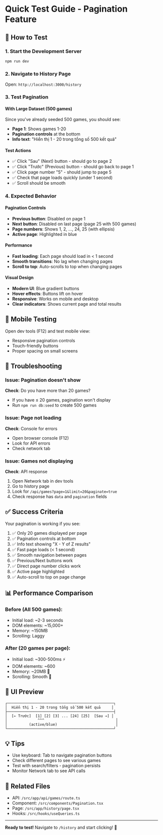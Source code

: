 # Quick Test Guide - Pagination Feature

## 🚀 How to Test

### 1. Start the Development Server
```bash
npm run dev
```

### 2. Navigate to History Page
Open: `http://localhost:3000/history`

### 3. Test Pagination

#### With Large Dataset (500 games)
Since you've already seeded 500 games, you should see:
- **Page 1**: Shows games 1-20
- **Pagination controls** at the bottom
- **Info text**: "Hiển thị 1 - 20 trong tổng số 500 kết quả"

#### Test Actions
- ✅ Click "Sau" (Next) button - should go to page 2
- ✅ Click "Trước" (Previous) button - should go back to page 1
- ✅ Click page number "5" - should jump to page 5
- ✅ Check that page loads quickly (under 1 second)
- ✅ Scroll should be smooth

### 4. Expected Behavior

#### Pagination Controls
- **Previous button**: Disabled on page 1
- **Next button**: Disabled on last page (page 25 with 500 games)
- **Page numbers**: Shows 1, 2, ..., 24, 25 (with ellipsis)
- **Active page**: Highlighted in blue

#### Performance
- **Fast loading**: Each page should load in < 1 second
- **Smooth transitions**: No lag when changing pages
- **Scroll to top**: Auto-scrolls to top when changing pages

#### Visual Design
- **Modern UI**: Blue gradient buttons
- **Hover effects**: Buttons lift on hover
- **Responsive**: Works on mobile and desktop
- **Clear indicators**: Shows current page and total results

## 📱 Mobile Testing

Open dev tools (F12) and test mobile view:
- Responsive pagination controls
- Touch-friendly buttons
- Proper spacing on small screens

## 🐛 Troubleshooting

### Issue: Pagination doesn't show
**Check**: Do you have more than 20 games?
- If you have ≤ 20 games, pagination won't display
- Run `npm run db:seed` to create 500 games

### Issue: Page not loading
**Check**: Console for errors
- Open browser console (F12)
- Look for API errors
- Check network tab

### Issue: Games not displaying
**Check**: API response
1. Open Network tab in dev tools
2. Go to history page
3. Look for `/api/games?page=1&limit=20&paginate=true`
4. Check response has `data` and `pagination` fields

## ✅ Success Criteria

Your pagination is working if you see:
1. ✅ Only 20 games displayed per page
2. ✅ Pagination controls at bottom
3. ✅ Info text showing "X - Y of Z results"
4. ✅ Fast page loads (< 1 second)
5. ✅ Smooth navigation between pages
6. ✅ Previous/Next buttons work
7. ✅ Direct page number clicks work
8. ✅ Active page highlighted
9. ✅ Auto-scroll to top on page change

## 📊 Performance Comparison

### Before (All 500 games):
- Initial load: ~2-3 seconds
- DOM elements: ~15,000+
- Memory: ~150MB
- Scrolling: Laggy

### After (20 games per page):
- Initial load: ~300-500ms ⚡
- DOM elements: ~600
- Memory: ~20MB 💾
- Scrolling: Smooth 🎯

## 🎨 UI Preview

```
┌─────────────────────────────────────────────────┐
│  Hiển thị 1 - 20 trong tổng số 500 kết quả     │
├─────────────────────────────────────────────────┤
│  [← Trước]  [1] [2] [3] ... [24] [25]  [Sau →] │
│              ^^^                                 │
│          (active/blue)                           │
└─────────────────────────────────────────────────┘
```

## 💡 Tips

- Use keyboard: Tab to navigate pagination buttons
- Check different pages to see various games
- Test with search/filters - pagination persists
- Monitor Network tab to see API calls

## 🔗 Related Files

- API: `/src/app/api/games/route.ts`
- Component: `/src/components/Pagination.tsx`
- Page: `/src/app/history/page.tsx`
- Hooks: `/src/hooks/useQueries.ts`

---

**Ready to test!** Navigate to `/history` and start clicking! 🎉
